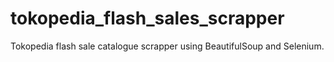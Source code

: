 # tokopedia_flash_sales_scrapper
Tokopedia flash sale catalogue scrapper using BeautifulSoup and Selenium.
